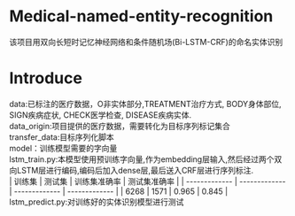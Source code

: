 # Medical-named-entity-recognition
该项目用双向长短时记忆神经网络和条件随机场(Bi-LSTM-CRF)的命名实体识别


# Introduce
data:已标注的医疗数据，O非实体部分,TREATMENT治疗方式, BODY身体部位, SIGN疾病症状, CHECK医学检查, DISEASE疾病实体.  
data_origin:项目提供的医疗数据，需要转化为目标序列标记集合  
transfer_data:目标序列化脚本  
model：训练模型需要的字向量  
lstm_train.py:本模型使用预训练字向量,作为embedding层输入,然后经过两个双向LSTM层进行编码,编码后加入dense层,最后送入CRF层进行序列标注.  
| 训练集     | 测试集    | 训练集准确率    | 测试集准确率    |
| ------------- | ------------- | ------------- | ------------- |
| 6268      | 1571     | 0.965      | 0.845      |  
 lstm_predict.py:对训练好的实体识别模型进行测试  
 
